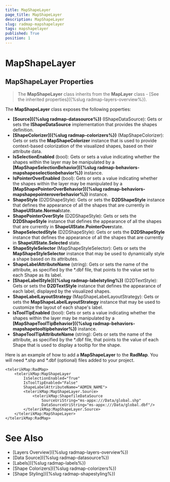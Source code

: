 ```yaml
---
title: MapShapeLayer
page_title: MapShapeLayer
description: MapShapeLayer
slug: radmap-mapshapelayer
tags: mapshapelayer
published: True
position: 1
---
```


# MapShapeLayer

## MapShapeLayer Properties

> The **MapShapeLayer** class inherits from the **MapLayer** class - [See the inherited properties]({%slug radmap-layers-overview%}).

The **MapShapeLayer** class exposes the following poperties:

* **[Source]({%slug radmap-datasource%})** (IShapeDataSource): Gets or sets the **IShapeDataSource** implementation that provides the shapes definition.
* **[ShapeColorizer]({%slug radmap-colorizers%})** (MapShapeColorizer): Gets or sets the **MapShapeColorizer** instance that is used to provide context-based colorization of the visualized shapes, based on their attribute data.
* **IsSelectionEnabled** (bool): Gets or sets a value indicating whether the shapes within the layer may be manipulated by a **[MapShapeSelectionBehavior]({%slug radmap-behaviors-mapshapeselectionbehavior%})** instance.
* **IsPointerOverEnabled** (bool): Gets or sets a value indicating whether the shapes within the layer may be manipulated by a **[MapShapePointerOverBehavior]({%slug radmap-behaviors-mapshapepointeroverbehavior%})** instance.
* **ShapeStyle** (D2DShapeStyle): Gets or sets the **D2DShapeStyle** instance that defines the appearance of all the shapes that are currently in **ShapeUIState.Normal**state.
* **ShapePointerOverStyle** (D2DShapeStyle): Gets or sets the **D2DShapeStyle** instance that defines the appearance of all the shapes that are currently in **ShapeUIState.PointerOver**state.
* **ShapeSelectedStyle** (D2DShapeStyle): Gets or sets the **D2DShapeStyle** instance that defines the appearance of all the shapes that are currently in **ShapeUIState.Selected** state.
* **ShapeStyleSelector** (MapShapeStyleSelector): Gets or sets the **MapShapeStyleSelector** instance that may be used to dynamically style a shape based on its attributes.
* **ShapeLabelAttributeName** (string): Gets or sets the name of the attribute, as specified by the *.dbf file, that points to the value set to each Shape as its label.
* **[ShapeLabelStyle]({%slug radmap-labelstyling%})** (D2DTextStyle): Gets or sets the **D2DTextStyle** instance that defines the appearance of each label, displayed by the visualized shapes.
* **ShapeLabelLayoutStrategy** (MapShapeLabelLayoutStrategy): Gets or sets the **MapShapeLabelLayoutStrategy** instance that may be used to customize the layout of each shape's label.
* **IsToolTipEnabled** (bool): Gets or sets a value indicating whether the shapes within the layer may be manipulated by a **[MapShapeToolTipBehavior]({%slug radmap-behaviors-mapshapetooltipbehavior%})** instance.
* **ShapeToolTipAttributeName** (string): Gets or sets the name of the attribute, as specified by the *.dbf file, that points to the value of each Shape that is used to display a tooltip for the shape.

Here is an example of how to add a **MapShapeLayer** to the **RadMap**. You will need *.shp and *.dbf (optional) files added to your project.

	<telerikMap:RadMap>
	    <telerikMap:MapShapeLayer 
	        IsSelectionEnabled="True"
	        IsToolTipEnabled="False"
	        ShapeLabelAttributeName="ADMIN_NAME">
	        <telerikMap:MapShapeLayer.Source>
	            <telerikMap:ShapefileDataSource 
	                SourceUriString="ms-appx:///Data/global.shp"
	                DataSourceUriString="ms-appx:///Data/global.dbf"/>
	        </telerikMap:MapShapeLayer.Source>
	    </telerikMap:MapShapeLayer>
	</telerikMap:RadMap>

# See Also

 * [Layers Overview]({%slug radmap-layers-overview%})
 * [Data Source]({%slug radmap-datasource%})
 * [Labels]({%slug radmap-labels%})
 * [Shape Colorizers]({%slug radmap-colorizers%})
 * [Shape Styling]({%slug radmap-shapestyling%})
